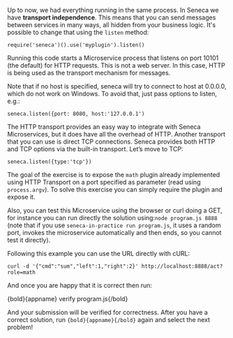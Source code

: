 Up to now, we had everything running in the same process. In Seneca we have
**transport independence**. This means that you can send messages between services in
many ways, all hidden from your business logic. It's possible to change that
using the `listen` method:

```
require('seneca')().use('myplugin').listen()
```
Running this code starts a Microservice process that listens on port 10101
(the default) for HTTP requests. This is not a web server.
In this case, HTTP is being used as the transport mechanism for messages.

Note that if no host is specified, seneca will try to connect to host at 0.0.0.0,
which do not work on Windows. To avoid that, just pass options to listen, e.g.:

```
seneca.listen({port: 8080, host:'127.0.0.1')
```

The HTTP transport provides an easy way to integrate with Seneca Microservices,
but it does have all the overhead of HTTP.
Another transport that you can use is direct TCP connections. Seneca provides
both HTTP and TCP options via the built-in transport. Let’s move to TCP:

```
seneca.listen({type:'tcp'})
```

The goal of the exercise is to expose the `math` plugin already implemented using
HTTP Transport on a port specified as parameter (read using `process.argv`).
To solve this exercise you can simply require the plugin and expose it.

Also, you can test this Microservice using the browser or curl doing a GET, for
instance you can run directly the solution using:`node program.js 8888` (note that
if you use `seneca-in-practice run program.js`, it uses a random port, invokes
the microservice automatically and then ends, so you cannot test it directly).

Following this example you can use the URL directly with cURL:

`curl -d '{"cmd":"sum","left":1,"right":2}' http://localhost:8888/act?role=math`

And once you are happy that it is correct then run:

  {bold}{appname} verify program.js{/bold}

And your submission will be verified for correctness.
After you have a correct solution, run `{bold}{appname}{/bold}` again and
select the next problem!

